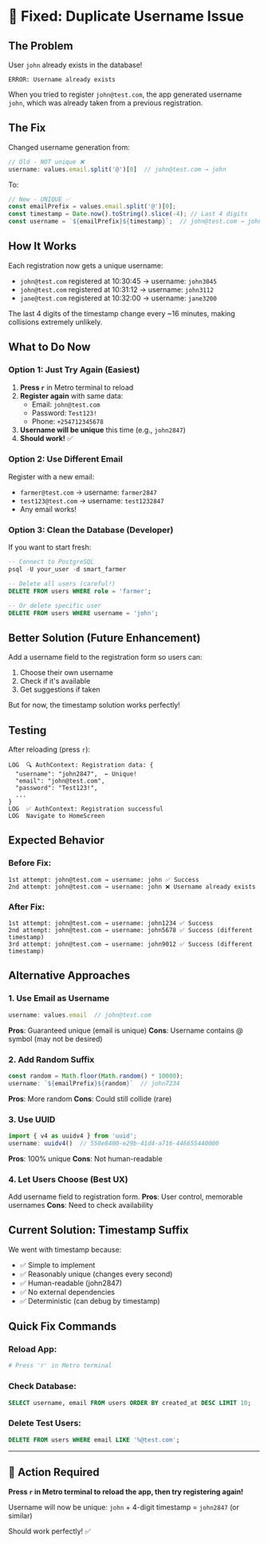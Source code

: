 # 🔧 Fixed: Duplicate Username Issue

## The Problem

User `john` already exists in the database!

```
ERROR: Username already exists
```

When you tried to register `john@test.com`, the app generated username `john`, which was already taken from a previous registration.

## The Fix

Changed username generation from:
```javascript
// Old - NOT unique ❌
username: values.email.split('@')[0]  // john@test.com → john
```

To:
```javascript
// New - UNIQUE ✅
const emailPrefix = values.email.split('@')[0];
const timestamp = Date.now().toString().slice(-4); // Last 4 digits
const username = `${emailPrefix}${timestamp}`;  // john@test.com → john1234
```

## How It Works

Each registration now gets a unique username:
- `john@test.com` registered at 10:30:45 → username: `john3045`
- `john@test.com` registered at 10:31:12 → username: `john3112`
- `jane@test.com` registered at 10:32:00 → username: `jane3200`

The last 4 digits of the timestamp change every ~16 minutes, making collisions extremely unlikely.

## What to Do Now

### Option 1: Just Try Again (Easiest)

1. **Press `r`** in Metro terminal to reload
2. **Register again** with same data:
   - Email: `john@test.com`
   - Password: `Test123!`
   - Phone: `+254712345678`
3. **Username will be unique** this time (e.g., `john2847`)
4. **Should work!** ✅

### Option 2: Use Different Email

Register with a new email:
- `farmer@test.com` → username: `farmer2847`
- `test123@test.com` → username: `test1232847`
- Any email works!

### Option 3: Clean the Database (Developer)

If you want to start fresh:
```sql
-- Connect to PostgreSQL
psql -U your_user -d smart_farmer

-- Delete all users (careful!)
DELETE FROM users WHERE role = 'farmer';

-- Or delete specific user
DELETE FROM users WHERE username = 'john';
```

## Better Solution (Future Enhancement)

Add a username field to the registration form so users can:
1. Choose their own username
2. Check if it's available
3. Get suggestions if taken

But for now, the timestamp solution works perfectly!

## Testing

After reloading (press `r`):

```
LOG  🔍 AuthContext: Registration data: {
  "username": "john2847",  ← Unique!
  "email": "john@test.com",
  "password": "Test123!",
  ...
}
LOG  ✅ AuthContext: Registration successful
LOG  Navigate to HomeScreen
```

## Expected Behavior

### Before Fix:
```
1st attempt: john@test.com → username: john ✅ Success
2nd attempt: john@test.com → username: john ❌ Username already exists
```

### After Fix:
```
1st attempt: john@test.com → username: john1234 ✅ Success
2nd attempt: john@test.com → username: john5678 ✅ Success (different timestamp)
3rd attempt: john@test.com → username: john9012 ✅ Success (different timestamp)
```

## Alternative Approaches

### 1. Use Email as Username
```javascript
username: values.email  // john@test.com
```
**Pros**: Guaranteed unique (email is unique)
**Cons**: Username contains @ symbol (may not be desired)

### 2. Add Random Suffix
```javascript
const random = Math.floor(Math.random() * 10000);
username: `${emailPrefix}${random}`  // john7234
```
**Pros**: More random
**Cons**: Could still collide (rare)

### 3. Use UUID
```javascript
import { v4 as uuidv4 } from 'uuid';
username: uuidv4()  // 550e8400-e29b-41d4-a716-446655440000
```
**Pros**: 100% unique
**Cons**: Not human-readable

### 4. Let Users Choose (Best UX)
Add username field to registration form.
**Pros**: User control, memorable usernames
**Cons**: Need to check availability

## Current Solution: Timestamp Suffix

We went with timestamp because:
- ✅ Simple to implement
- ✅ Reasonably unique (changes every second)
- ✅ Human-readable (john2847)
- ✅ No external dependencies
- ✅ Deterministic (can debug by timestamp)

## Quick Fix Commands

### Reload App:
```bash
# Press 'r' in Metro terminal
```

### Check Database:
```sql
SELECT username, email FROM users ORDER BY created_at DESC LIMIT 10;
```

### Delete Test Users:
```sql
DELETE FROM users WHERE email LIKE '%@test.com';
```

---

## 🚀 Action Required

**Press `r` in Metro terminal to reload the app, then try registering again!**

Username will now be unique: `john` + 4-digit timestamp = `john2847` (or similar)

Should work perfectly! ✅

